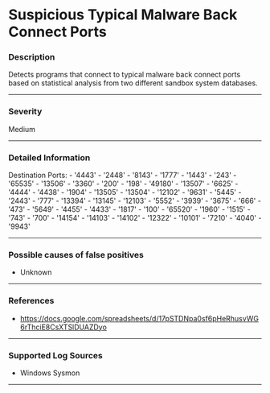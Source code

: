 # Suspicious Typical Malware Back Connect Ports
### Description

Detects programs that connect to typical malware back connect ports based on statistical analysis from two different sandbox system databases.

-------------------
### Severity

Medium

-------------------
### Detailed Information

Destination Ports:
            - '4443'
            - '2448'
            - '8143'
            - '1777'
            - '1443'
            - '243'
            - '65535'
            - '13506'
            - '3360'
            - '200'
            - '198'
            - '49180'
            - '13507'
            - '6625'
            - '4444'
            - '4438'
            - '1904'
            - '13505'
            - '13504'
            - '12102'
            - '9631'
            - '5445'
            - '2443'
            - '777'
            - '13394'
            - '13145'
            - '12103'
            - '5552'
            - '3939'
            - '3675'
            - '666'
            - '473'
            - '5649'
            - '4455'
            - '4433'
            - '1817'
            - '100'
            - '65520'
            - '1960'
            - '1515'
            - '743'
            - '700'
            - '14154'
            - '14103'
            - '14102'
            - '12322'
            - '10101'
            - '7210'
            - '4040'
            - '9943'

-------------------
### Possible causes of false positives

- Unknown

-------------------
### References

- https://docs.google.com/spreadsheets/d/17pSTDNpa0sf6pHeRhusvWG6rThciE8CsXTSlDUAZDyo

-------------------
### Supported Log Sources

- Windows Sysmon

-------------------
